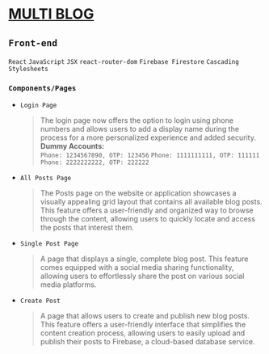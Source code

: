 # [MULTI BLOG](https://multi-blog-52f92.web.app/)

 ## `Front-end`
`React` `JavaScript` `JSX` `react-router-dom` `Firebase Firestore` `Cascading Stylesheets`

### `Components/Pages`

- `Login Page`
  > The login page now offers the option to login using phone numbers and allows users to add a display name during the process for a more personalized experience and added security.\
**Dummy Accounts:**\
`Phone: 1234567890, OTP: 123456`
`Phone: 1111111111, OTP: 111111`
`Phone: 2222222222, OTP: 222222`

- `All Posts Page`
  > The Posts page on the website or application showcases a visually appealing grid layout that contains all available blog posts. This feature offers a user-friendly and organized way to browse through the content, allowing users to quickly locate and access the posts that interest them.

- `Single Post Page`
  > A page that displays a single, complete blog post. This feature comes equipped with a social media sharing functionality, allowing users to effortlessly share the post on various social media platforms.

- `Create Post`
  > A page that allows users to create and publish new blog posts. This feature offers a user-friendly interface that simplifies the content creation process, allowing users to easily upload and publish their posts to Firebase, a cloud-based database service.

